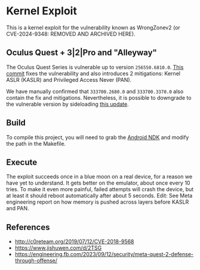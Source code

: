# Kernel Exploit

This is a kernel exploit for the vulnerability known as WrongZonev2 (or CVE-2024-9348: REMOVED AND ARCHIVED HERE).

## Oculus Quest + 3|2|Pro and "Alleyway"

The Oculus Quest Series is vulnerable up to version `256550.6810.0`. [This commit](https://github.com/facebookincubator/oculus-linux-kernel/commit/589280fc40ddbcc2287024c8b672568a0fdd68e7#diff-56c7c22bc6dcdc2c4ff303ab61738ff2R1526) fixes the vulnerability and also introduces 2 mitigations: Kernel ASLR (KASLR) and Privileged Access Never (PAN).

We have manually confirmed that `333700.2680.0` and `333700.3370.0` also contain the fix and mitigations. Nevertheless, it is possible to downgrade to the vulnerable version by sideloading [this update](https://github.com/QuestEscape/updates/releases/download/3337000026800000/3337000026800000_3337000026800000.zip).

## Build

To compile this project, you will need to grab the [Android NDK](https://developer.android.com/ndk/downloads) and modify the path in the Makefile.

## Execute

The exploit succeeds once in a blue moon on a real device, for a reason we have yet to understand. It gets better on the emulator, about once every 10 tries. To make it even more painful, failed attempts will crash the device, but at least it should reboot automatically after about 5 seconds. 
Edit: See Meta engineering report on how memory is pushed across layers before KASLR and PAN.

## References

- http://c0reteam.org/2019/07/12/CVE-2018-9568
- https://www.jishuwen.com/d/2TSG
- https://engineering.fb.com/2023/09/12/security/meta-quest-2-defense-through-offense/
